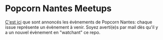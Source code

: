 # Popcorn Nantes Meetups

[C'est ici](https://github.com/popcorn-nantes/popcorn-nantes-evenements/issues) que sont annoncés les évènements de Popcorn Nantes: chaque issue représente un évènement à venir. Soyez averti(e)s par mail dès qu'il y a un nouvel évènement en "watchant" ce repo.
